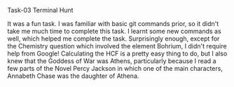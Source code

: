 Task-03 Terminal Hunt

It was a fun task. I was familiar with basic git commands prior, so it didn't take me much time to complete this task. I learnt some new commands as well, which helped me complete the task. Surprisingly enough, except for the Chemistry question which involved the element Bohrium, I didn't require help from Google! Calculating the HCF is a pretty easy thing to do, but I also knew that the Goddess of War was Athens, particularly because I read a few parts of the Novel Percy Jackson in which one of the main characters, Annabeth Chase was the daughter of Athena.
